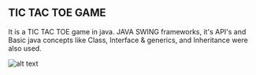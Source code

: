
## TIC TAC TOE GAME
It is a TIC TAC TOE game in java.  JAVA SWING frameworks, it's API's and Basic java concepts like Class, Interface &amp; generics, and Inheritance were also used.  

![alt text](https://doc-0c-0k-docs.googleusercontent.com/docs/securesc/tb2bj6l836ugtijk1se1aiuaemcuffaj/0qq5u6r99tf1k2j6sl11i2rmg3sqqmva/1603782300000/10730804401973288994/10730804401973288994/1xB6qVHOcFIKSBbUlRbDhXkixcB86l3vE?e=download&authuser=0)
